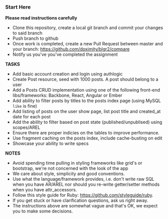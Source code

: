 ### Start Here

**Please read instructions carefully**

* Clone this repository, create a local git branch and commit your changes to said branch
* Push branch to github
* Once work is completed, create a new Pull Request between master and your branch: https://github.com/doximity/blgr2/compare
* Notify us you've you've completed the assignment

**TASKS**

* Add basic account creation and login using authlogic
* Create Post resource, seed with 1000 posts. A post should belong to a user
* Add a Posts CRUD implementation using one of the following front-end libs/frameworks: Backbone, React, Angular or Ember
* Add ability to filter posts by titles to the posts index page (using MySQL `like` is fine)
* Add listing of posts on the user show page, list post title and created_at date for each post
* Add the ability to filter based on post state (published/unpublised) using scopes/AREL
* Ensure there are proper indicies on the tables to improve performance.
* Use fragment caching on the posts index, include cache-busting on edit
* Showcase your ability to write specs


**NOTES**

* Avoid spending time pulling in styling frameworks like grid's or bootstrap, we're not concerned with the look of the app
* We care about style, simplicity and good conventions.
* Use what the language/framework provides, i.e. don't write raw SQL when you have AR/AREL nor
  should you re-write getter/setter methods when you have attr_accessors.
* Follow this style guide for Ruby: https://github.com/styleguide/ruby.
* If you get stuck or have clarification questions, ask us right away.
* The instructions above are somewhat vague and that's OK, we expect you to make some decisions.
